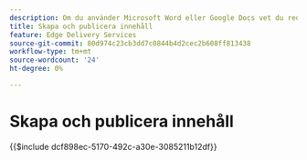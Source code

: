 ```yaml
---
description: Om du använder Microsoft Word eller Google Docs vet du redan hur man skapar innehåll.
title: Skapa och publicera innehåll
feature: Edge Delivery Services
source-git-commit: 80d974c23cb3dd7c0844b4d2cec2b608ff813438
workflow-type: tm+mt
source-wordcount: '24'
ht-degree: 0%

---
```


# Skapa och publicera innehåll

{{$include dcf898ec-5170-492c-a30e-3085211b12df}}